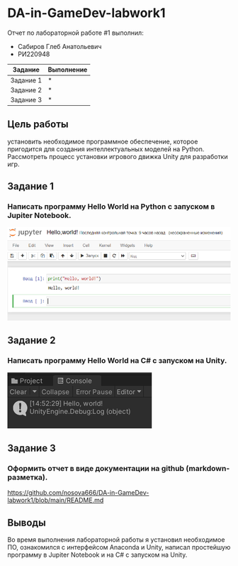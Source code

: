 # DA-in-GameDev-labwork1
Отчет по лабораторной работе #1 выполнил:
- Сабиров Глеб Анатольевич
- РИ220948


| Задание | Выполнение |
| ------ | ------ |
| Задание 1 | * |
| Задание 2 | * |
| Задание 3 | * |

## Цель работы
установить необходимое программное обеспечение, которое пригодится для создания интеллектуальных моделей на Python. Рассмотреть процесс установки игрового движка Unity для разработки игр.
## Задание 1
### Написать программу Hello World на Python с запуском в Jupiter Notebook.
![alt text](https://github.com/nosova666/DA-in-GameDev-labwork1/blob/main/%D0%A1%D0%BD%D0%B8%D0%BC%D0%BE%D0%BA%20%D1%8D%D0%BA%D1%80%D0%B0%D0%BD%D0%B0%202023-10-09%20134508.png)
## Задание 2
### Написать программу Hello World на C# с запуском на Unity. 
![alt text](https://github.com/nosova666/DA-in-GameDev-labwork1/blob/main/screen2.png)
## Задание 3
### Оформить отчет в виде документации на github (markdown-разметка).
https://github.com/nosova666/DA-in-GameDev-labwork1/blob/main/README.md

## Выводы
Во время выполнения лабораторной работы я установил необходимое ПО, ознакомился с интерфейсом Anaconda и Unity, написал простейшую программу в Jupiter Notebook и на C# с запуском на Unity.
